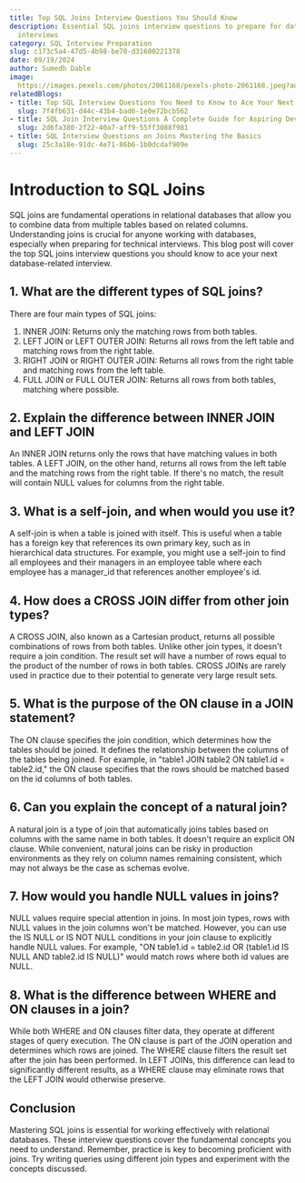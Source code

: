 ```yaml
---
title: Top SQL Joins Interview Questions You Should Know
description: Essential SQL joins interview questions to prepare for database-related
  interviews
category: SQL Interview Preparation
slug: c173c5a4-47d5-4b98-be70-d31680221378
date: 09/19/2024
author: Sumedh Dable
image: 
  https://images.pexels.com/photos/2061168/pexels-photo-2061168.jpeg?auto=compress&cs=tinysrgb&w=600
relatedBlogs:
- title: Top SQL Interview Questions You Need to Know to Ace Your Next Tech Interview
  slug: 7f4fb631-d44c-43b4-bad6-1e0e72bcb562
- title: SQL Join Interview Questions A Complete Guide for Aspiring Developers
  slug: 2d6fa380-2f22-40a7-aff9-55ff3088f981
- title: SQL Interview Questions on Joins Mastering the Basics
  slug: 25c3a18e-91dc-4e71-86b6-1b0dcdaf909e
---
```


# Introduction to SQL Joins

SQL joins are fundamental operations in relational databases that allow you to combine data from multiple tables based on related columns. Understanding joins is crucial for anyone working with databases, especially when preparing for technical interviews. This blog post will cover the top SQL joins interview questions you should know to ace your next database-related interview.

## 1. What are the different types of SQL joins?

There are four main types of SQL joins:
1. INNER JOIN: Returns only the matching rows from both tables.
2. LEFT JOIN or LEFT OUTER JOIN: Returns all rows from the left table and matching rows from the right table.
3. RIGHT JOIN or RIGHT OUTER JOIN: Returns all rows from the right table and matching rows from the left table.
4. FULL JOIN or FULL OUTER JOIN: Returns all rows from both tables, matching where possible.

## 2. Explain the difference between INNER JOIN and LEFT JOIN

An INNER JOIN returns only the rows that have matching values in both tables. A LEFT JOIN, on the other hand, returns all rows from the left table and the matching rows from the right table. If there's no match, the result will contain NULL values for columns from the right table.

## 3. What is a self-join, and when would you use it?

A self-join is when a table is joined with itself. This is useful when a table has a foreign key that references its own primary key, such as in hierarchical data structures. For example, you might use a self-join to find all employees and their managers in an employee table where each employee has a manager_id that references another employee's id.

## 4. How does a CROSS JOIN differ from other join types?

A CROSS JOIN, also known as a Cartesian product, returns all possible combinations of rows from both tables. Unlike other join types, it doesn't require a join condition. The result set will have a number of rows equal to the product of the number of rows in both tables. CROSS JOINs are rarely used in practice due to their potential to generate very large result sets.

## 5. What is the purpose of the ON clause in a JOIN statement?

The ON clause specifies the join condition, which determines how the tables should be joined. It defines the relationship between the columns of the tables being joined. For example, in "table1 JOIN table2 ON table1.id = table2.id," the ON clause specifies that the rows should be matched based on the id columns of both tables.

## 6. Can you explain the concept of a natural join?

A natural join is a type of join that automatically joins tables based on columns with the same name in both tables. It doesn't require an explicit ON clause. While convenient, natural joins can be risky in production environments as they rely on column names remaining consistent, which may not always be the case as schemas evolve.

## 7. How would you handle NULL values in joins?

NULL values require special attention in joins. In most join types, rows with NULL values in the join columns won't be matched. However, you can use the IS NULL or IS NOT NULL conditions in your join clause to explicitly handle NULL values. For example, "ON table1.id = table2.id OR (table1.id IS NULL AND table2.id IS NULL)" would match rows where both id values are NULL.

## 8. What is the difference between WHERE and ON clauses in a join?

While both WHERE and ON clauses filter data, they operate at different stages of query execution. The ON clause is part of the JOIN operation and determines which rows are joined. The WHERE clause filters the result set after the join has been performed. In LEFT JOINs, this difference can lead to significantly different results, as a WHERE clause may eliminate rows that the LEFT JOIN would otherwise preserve.

## Conclusion

Mastering SQL joins is essential for working effectively with relational databases. These interview questions cover the fundamental concepts you need to understand. Remember, practice is key to becoming proficient with joins. Try writing queries using different join types and experiment with the concepts discussed.
